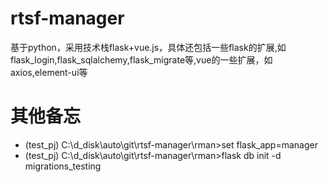 # rtsf-manager
基于python，采用技术栈flask+vue.js，具体还包括一些flask的扩展,如flask_login,flask_sqlalchemy,flask_migrate等,vue的一些扩展，如axios,element-ui等

# 其他备忘
- (test_pj) C:\d_disk\auto\git\rtsf-manager\rman>set flask_app=manager
- (test_pj) C:\d_disk\auto\git\rtsf-manager\rman>flask db init -d migrations_testing

